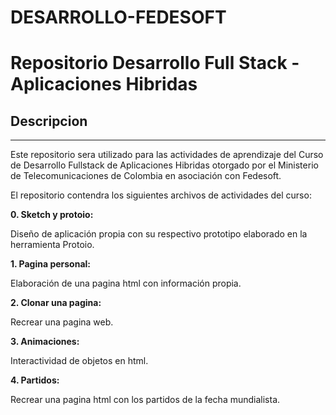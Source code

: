 # DESARROLLO-FEDESOFT
Repositorio Desarrollo Full Stack - Aplicaciones Hibridas
=======
## **Descripcion**
---

Este repositorio sera utilizado para las actividades de aprendizaje del Curso de Desarrollo Fullstack de Aplicaciones Hibridas otorgado por el Ministerio de Telecomunicaciones de Colombia en asociación con Fedesoft.

El repositorio contendra los siguientes archivos de actividades del curso:

 **0. Sketch y protoio:**
 
  Diseño de aplicación propia con su respectivo prototipo elaborado en la herramienta Protoio.
  
 **1. Pagina personal:**
 
 Elaboración de una pagina html con información propia.
 
 **2. Clonar una pagina:**
 
 Recrear una pagina web.
 
 **3. Animaciones:**
 
 Interactividad de objetos en html. 
 
 **4. Partidos:**
 
 Recrear una pagina html con los partidos de la fecha mundialista.
  

